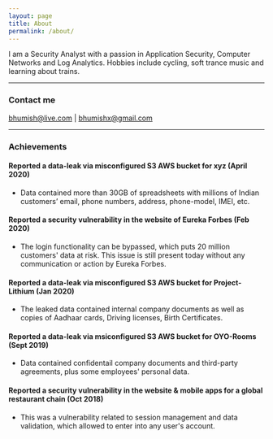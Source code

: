 ```yaml
---
layout: page
title: About
permalink: /about/
---
```


I am a Security Analyst with a passion in Application Security, Computer Networks and Log Analytics. Hobbies include cycling, soft trance music and learning about trains.

----

### Contact me

[bhumish@live.com](mailto:bhumish@live.com) | [bhumishx@gmail.com](mailto:bhumishx@gmail.com)

----

### Achievements

#### Reported a data-leak via misconfigured S3 AWS bucket for xyz (April 2020)

* Data contained more than 30GB of spreadsheets with millions of Indian customers’ email, phone numbers, address, phone-model, IMEI, etc.

#### Reported a security vulnerability in the website of Eureka Forbes (Feb 2020)

* The login functionality can be bypassed, which puts 20 million customers' data at risk. This issue is still present today without any communication or action by Eureka Forbes.

#### Reported a data-leak via misconfigured S3 AWS bucket for Project-Lithium (Jan 2020)

* The leaked data contained internal company documents as well as copies of Aadhaar cards, Driving licenses, Birth Certificates.

#### Reported a data-leak via msiconfigured S3 AWS bucket for OYO-Rooms (Sept 2019)

* Data contained confidentail company documents and third-party agreements, plus some employees' personal data.

#### Reported a security vulnerability in the website & mobile apps for a global restaurant chain (Oct 2018)

* This was a vulnerability related to session management and data validation, which allowed to enter into any user's account.
